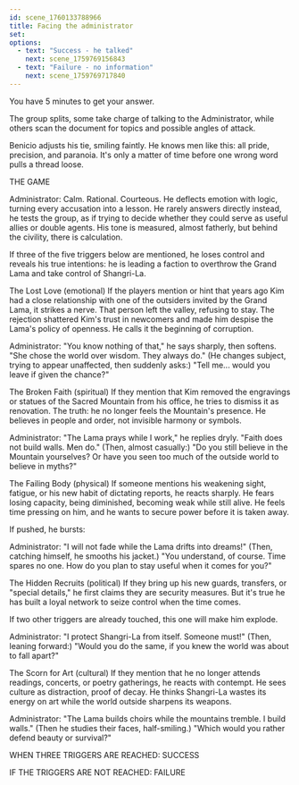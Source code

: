```yaml
---
id: scene_1760133788966
title: Facing the administrator
set:
options:
  - text: "Success - he talked"
    next: scene_1759769156843
  - text: "Failure - no information"
    next: scene_1759769717840
---
```


You have 5 minutes to get your answer.

The group splits, some take charge of talking to the Administrator, while others scan the document for topics and possible angles of attack.

Benicio adjusts his tie, smiling faintly. He knows men like this: all pride, precision, and paranoia. It's only a matter of time before one wrong word pulls a thread loose.

THE GAME

Administrator: Calm. Rational. Courteous. He deflects emotion with logic, turning every accusation into a lesson. He rarely answers directly instead, he tests the group, as if trying to decide whether they could serve as useful allies or double agents. His tone is measured, almost fatherly, but behind the civility, there is calculation.

If three of the five triggers below are mentioned, he loses control and reveals his true intentions: he is leading a faction to overthrow the Grand Lama and take control of Shangri-La.

The Lost Love (emotional)
If the players mention or hint that years ago Kim had a close relationship with one of the outsiders invited by the Grand Lama, it strikes a nerve. That person left the valley, refusing to stay. The rejection shattered Kim's trust in newcomers and made him despise the Lama's policy of openness. He calls it the beginning of corruption.

Administrator: "You know nothing of that," he says sharply, then softens. "She chose the world over wisdom. They always do." (He changes subject, trying to appear unaffected, then suddenly asks:) "Tell me... would you leave if given the chance?"

The Broken Faith (spiritual)
If they mention that Kim removed the engravings or statues of the Sacred Mountain from his office, he tries to dismiss it as renovation. The truth: he no longer feels the Mountain's presence. He believes in people and order, not invisible harmony or symbols.

Administrator: "The Lama prays while I work," he replies dryly. "Faith does not build walls. Men do." (Then, almost casually:) "Do you still believe in the Mountain yourselves? Or have you seen too much of the outside world to believe in myths?"

The Failing Body (physical)
If someone mentions his weakening sight, fatigue, or his new habit of dictating reports, he reacts sharply. He fears losing capacity, being diminished, becoming weak while still alive. He feels time pressing on him, and he wants to secure power before it is taken away.

If pushed, he bursts:

Administrator: "I will not fade while the Lama drifts into dreams!" (Then, catching himself, he smooths his jacket.) "You understand, of course. Time spares no one. How do you plan to stay useful when it comes for you?"

The Hidden Recruits (political)
If they bring up his new guards, transfers, or "special details," he first claims they are security measures. But it's true he has built a loyal network to seize control when the time comes.

If two other triggers are already touched, this one will make him explode.

Administrator: "I protect Shangri-La from itself. Someone must!" (Then, leaning forward:) "Would you do the same, if you knew the world was about to fall apart?"

The Scorn for Art (cultural)
If they mention that he no longer attends readings, concerts, or poetry gatherings, he reacts with contempt. He sees culture as distraction, proof of decay. He thinks Shangri-La wastes its energy on art while the world outside sharpens its weapons.

Administrator: "The Lama builds choirs while the mountains tremble. I build walls." (Then he studies their faces, half-smiling.) "Which would you rather defend beauty or survival?"

WHEN THREE TRIGGERS ARE REACHED: SUCCESS

IF THE TRIGGERS ARE NOT REACHED: FAILURE